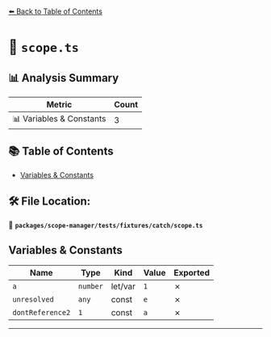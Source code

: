 [⬅️ Back to Table of Contents](../../../../../index.md)

# 📄 `scope.ts`

## 📊 Analysis Summary

| Metric | Count |
|--------|-------|
| 📊 Variables & Constants | 3 |

## 📚 Table of Contents

- [Variables & Constants](#variables-constants)

## 🛠️ File Location:
📂 **`packages/scope-manager/tests/fixtures/catch/scope.ts`**

## Variables & Constants

| Name | Type | Kind | Value | Exported |
|------|------|------|-------|----------|
| `a` | `number` | let/var | `1` | ✗ |
| `unresolved` | `any` | const | `e` | ✗ |
| `dontReference2` | `1` | const | `a` | ✗ |


---